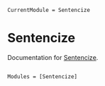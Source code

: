 ```@meta
CurrentModule = Sentencize
```

# Sentencize

Documentation for [Sentencize](https://github.com/astariul/Sentencize.jl).

```@index
```

```@autodocs
Modules = [Sentencize]
```
